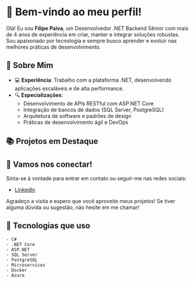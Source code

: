 # 👋 Bem-vindo ao meu perfil!

Olá! Eu sou **Filipe Paiva**, um Desenvolvedor .NET Backend Sênior com mais de 4 anos de experiência em criar, manter e integrar soluções robustas. Sou apaixonado por tecnologia e sempre busco aprender e evoluir nas melhores práticas de desenvolvimento.

## 🌟 Sobre Mim

- 💻 **Experiência**: Trabalho com a plataforma .NET, desenvolvendo aplicações escaláveis e de alta performance.
- 🔍 **Especializações**: 
  - Desenvolvimento de APIs RESTful com ASP.NET Core
  - Integração de bancos de dados (SQL Server, PostgreSQL)
  - Arquitetura de software e padrões de design
  - Práticas de desenvolvimento ágil e DevOps

## 📚 Projetos em Destaque



## 🤝 Vamos nos conectar!

Sinta-se à vontade para entrar em contato ou seguir-me nas redes sociais:

- [LinkedIn](https://www.linkedin.com/in/seu-perfil)

Agradeço a visita e espero que você aproveite meus projetos! Se tiver alguma dúvida ou sugestão, não hesite em me chamar!

## 🔗 Tecnologias que uso

```plaintext
- C#
- .NET Core
- ASP.NET
- SQL Server
- PostgreSQL
- Microservices
- Docker
- Azure
